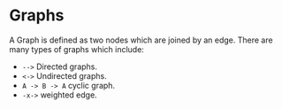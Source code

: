 # Graphs

A Graph is defined as two nodes which are joined by an edge. There are many 
types of graphs which include:
- `-->` Directed graphs.
- `<->` Undirected graphs.
- `A -> B -> A` cyclic graph.
- `-x->` weighted edge.


